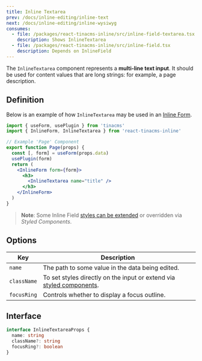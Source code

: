 ```yaml
---
title: Inline Textarea
prev: /docs/inline-editing/inline-text
next: /docs/inline-editing/inline-wysiwyg
consumes:
  - file: /packages/react-tinacms-inline/src/inline-field-textarea.tsx
    description: Shows InlineTextarea
  - file: /packages/react-tinacms-inline/src/inline-field.tsx
    description: Depends on InlineField
---
```


The `InlineTextarea` component represents a **multi-line text input**. It should be used for content values that are long strings: for example, a page description.

## Definition

Below is an example of how `InlineTextarea` may be used in an [Inline Form](/docs/inline-editing).

```jsx
import { useForm, usePlugin } from 'tinacms'
import { InlineForm, InlineTextarea } from 'react-tinacms-inline'

// Example 'Page' Component
export function Page(props) {
  const [, form] = useForm(props.data)
  usePlugin(form)
  return (
    <InlineForm form={form}>
      <h3>
        <InlineTextarea name="title" />
      </h3>
    </InlineForm>
  )
}
```

> **Note**: Some Inline Field [styles can be extended](/docs/inline-editing#extending-inline-field-styles) or overridden via _Styled Components_.

## Options

| Key         | Description                                                                                                                |
| ----------- | -------------------------------------------------------------------------------------------------------------------------- |
| `name`      | The path to some value in the data being edited.                                                                           |
| `className` | To set styles directly on the input or extend via [styled components](/docs/inline-editing#extending-inline-field-styles). |
| `focusRing` | Controls whether to display a focus outline.                                                                               |

## Interface

```typescript
interface InlineTextareaProps {
  name: string
  className?: string
  focusRing?: boolean
}
```
